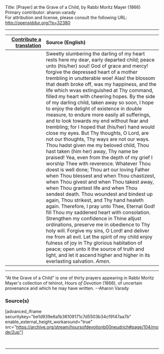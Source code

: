 <html>
<head></head>
<body>
Title: [Prayer] at the Grave of a Child, by Rabbi Moritz Mayer (1866)<br />
Primary contributor: aharon.varady<br />
For attribution and license, please consult the following URL: <a href="http://opensiddur.org/?p=32380">http://opensiddur.org/?p=32380</a>
<p />
<hr />

<table style="margin-left: auto;margin-right: auto;" class="draggable">
<thead><tr><th id="x" style="text-align: right;"><a href="/contributing/upload/">Contribute a translation</a></th><th style="text-align: left;">Source (English)</th></tr></thead>
<tbody>
<tr><td style="vertical-align:top;" width="25%">
<div class="liturgy"><span lang="he">

</span></div></td>
 
<td style="vertical-align:top;">
<div class="english">
Sweetly slumbering the darling of my heart rests here my dear, early departed child; peace unto <span class="instruction">(his/her)</span> soul! God of grace and mercy! forgive the depressed heart of a mother trembling in unutterable woe! Alas! the blossom that death broke off, was my happiness, and the life which wvas extinguished at Thy command, filled my heart with cheering hopes. By the side of my darling child, taken away so soon, I hope to enjoy the delight of existence in double measure, to endure more easily all sufferings, and to look towards my end without fear and trembling; for I hoped that <span class="instruction">(his/her)</span> hand would close my eyes. But Thy thoughts, O Lord, are not our thoughts, Thy ways are not our ways. Thou hadst given me my beloved child, Thou hast taken (him her) away, Thy name be praised! Yea, even from the depth of my grief I worship Thee with reverence. Whatever Thou doest is well done; Thou art our loving Father when Thou blessest and when Thou chastizest, when Thou givest and when Thou takest away, when Thou grantest life and when Thou sendest death. Thou woundest and bindest up again, Thou strikest, and Thy hand healeth again. Therefore, I pray unto Thee, Eternal God! fill Thou my saddened heart with consolation. Strengthen my confidence in Thine alljust ordinations, preserve me in obedience to Thy holy will. Forgive my sins, O Lord! and deliver me from all evil. Let the spirit of my child enjoy fulness of joy in Thy glorious habitation of peace; open unto it the source of truth and light, and let it ascend higher and higher in its everlasting salvation. <em>Amen</em>. 
</div></td></tr>
</tbody></table>

<hr />

"At the Grave of a Child" is one of thirty prayers appearing in Rabbi Moritz Mayer's collection of tehinot, <em>Hours of Devotion</em> (1866), of uncertain provenance and which he may have written. --Aharon Varady

<h3>Source(s)</h3>

[advanced_iframe securitykey="be1d939e6a1b36109171c7d5503b34cf9147aa7b" enable_external_height_workaround="true" src="https://archive.org/stream/hoursofdevotionb00neudrich#page/104/mode/2up"]

&nbsp;

<hr />

&nbsp;
</body>
</html>